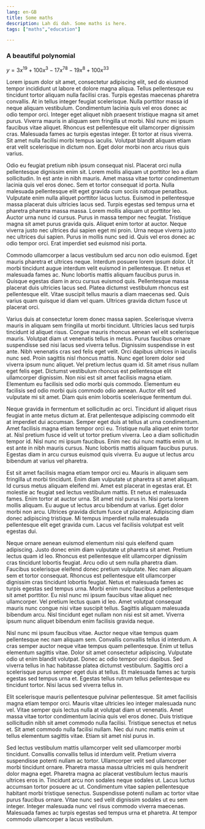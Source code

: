 ```yaml
---
lang: en-GB
title: Some maths
description: Lah di dah. Some maths is here.
tags: ["maths","education"]

---
```


### A beautiful polynomial

$y = 3x^19 + 100x^3 - 17x^78 - 19x^8 + 100x^33$


Lorem ipsum dolor sit amet, consectetur adipiscing elit, sed do eiusmod tempor incididunt ut labore et dolore magna aliqua. Tellus pellentesque eu tincidunt tortor aliquam nulla facilisi cras. Turpis egestas maecenas pharetra convallis. At in tellus integer feugiat scelerisque. Nulla porttitor massa id neque aliquam vestibulum. Condimentum lacinia quis vel eros donec ac odio tempor orci. Integer eget aliquet nibh praesent tristique magna sit amet purus. Viverra mauris in aliquam sem fringilla ut morbi. Nisl nunc mi ipsum faucibus vitae aliquet. Rhoncus est pellentesque elit ullamcorper dignissim cras. Malesuada fames ac turpis egestas integer. Et tortor at risus viverra. Sit amet nulla facilisi morbi tempus iaculis. Volutpat blandit aliquam etiam erat velit scelerisque in dictum non. Eget dolor morbi non arcu risus quis varius.

Odio eu feugiat pretium nibh ipsum consequat nisl. Placerat orci nulla pellentesque dignissim enim sit. Lorem mollis aliquam ut porttitor leo a diam sollicitudin. In est ante in nibh mauris. Amet massa vitae tortor condimentum lacinia quis vel eros donec. Sem et tortor consequat id porta. Nulla malesuada pellentesque elit eget gravida cum sociis natoque penatibus. Vulputate enim nulla aliquet porttitor lacus luctus. Euismod in pellentesque massa placerat duis ultricies lacus sed. Turpis egestas sed tempus urna et pharetra pharetra massa massa. Lorem mollis aliquam ut porttitor leo. Auctor urna nunc id cursus. Purus in massa tempor nec feugiat. Tristique magna sit amet purus gravida quis. Aliquet enim tortor at auctor. Neque viverra justo nec ultrices dui sapien eget mi proin. Urna neque viverra justo nec ultrices dui sapien. Purus in mollis nunc sed id. Quis vel eros donec ac odio tempor orci. Erat imperdiet sed euismod nisi porta.

Commodo ullamcorper a lacus vestibulum sed arcu non odio euismod. Eget mauris pharetra et ultrices neque. Interdum posuere lorem ipsum dolor. Ut morbi tincidunt augue interdum velit euismod in pellentesque. Et netus et malesuada fames ac. Nunc lobortis mattis aliquam faucibus purus in. Quisque egestas diam in arcu cursus euismod quis. Pellentesque massa placerat duis ultricies lacus sed. Platea dictumst vestibulum rhoncus est pellentesque elit. Vitae suscipit tellus mauris a diam maecenas sed. Quis varius quam quisque id diam vel quam. Ultrices gravida dictum fusce ut placerat orci.

Varius duis at consectetur lorem donec massa sapien. Scelerisque viverra mauris in aliquam sem fringilla ut morbi tincidunt. Ultricies lacus sed turpis tincidunt id aliquet risus. Congue mauris rhoncus aenean vel elit scelerisque mauris. Volutpat diam ut venenatis tellus in metus. Purus faucibus ornare suspendisse sed nisi lacus sed viverra tellus. Dignissim suspendisse in est ante. Nibh venenatis cras sed felis eget velit. Orci dapibus ultrices in iaculis nunc sed. Proin sagittis nisl rhoncus mattis. Nunc eget lorem dolor sed viverra ipsum nunc aliquet. Vel pretium lectus quam id. Sit amet risus nullam eget felis eget. Dictumst vestibulum rhoncus est pellentesque elit ullamcorper dignissim. Non nisi est sit amet facilisis magna etiam. Elementum eu facilisis sed odio morbi quis commodo. Elementum eu facilisis sed odio morbi quis commodo odio aenean. Auctor elit sed vulputate mi sit amet. Diam quis enim lobortis scelerisque fermentum dui.

Neque gravida in fermentum et sollicitudin ac orci. Tincidunt id aliquet risus feugiat in ante metus dictum at. Erat pellentesque adipiscing commodo elit at imperdiet dui accumsan. Semper eget duis at tellus at urna condimentum. Amet facilisis magna etiam tempor orci eu. Tristique nulla aliquet enim tortor at. Nisl pretium fusce id velit ut tortor pretium viverra. Leo a diam sollicitudin tempor id. Nisl nunc mi ipsum faucibus. Enim nec dui nunc mattis enim ut. In est ante in nibh mauris cursus. Nunc lobortis mattis aliquam faucibus purus. Egestas diam in arcu cursus euismod quis viverra. Eu augue ut lectus arcu bibendum at varius vel pharetra.

Est sit amet facilisis magna etiam tempor orci eu. Mauris in aliquam sem fringilla ut morbi tincidunt. Enim diam vulputate ut pharetra sit amet aliquam. Id cursus metus aliquam eleifend mi. Amet est placerat in egestas erat. Et molestie ac feugiat sed lectus vestibulum mattis. Et netus et malesuada fames. Enim tortor at auctor urna. Sit amet nisl purus in. Nisi porta lorem mollis aliquam. Eu augue ut lectus arcu bibendum at varius. Eget dolor morbi non arcu. Ultrices gravida dictum fusce ut placerat. Adipiscing diam donec adipiscing tristique. Mi tempus imperdiet nulla malesuada pellentesque elit eget gravida cum. Lacus vel facilisis volutpat est velit egestas dui.

Neque ornare aenean euismod elementum nisi quis eleifend quam adipiscing. Justo donec enim diam vulputate ut pharetra sit amet. Pretium lectus quam id leo. Rhoncus est pellentesque elit ullamcorper dignissim cras tincidunt lobortis feugiat. Arcu odio ut sem nulla pharetra diam. Faucibus scelerisque eleifend donec pretium vulputate. Nec nam aliquam sem et tortor consequat. Rhoncus est pellentesque elit ullamcorper dignissim cras tincidunt lobortis feugiat. Netus et malesuada fames ac turpis egestas sed tempus urna. Morbi enim nunc faucibus a pellentesque sit amet porttitor. Eu nisl nunc mi ipsum faucibus vitae aliquet nec ullamcorper. Vel pretium lectus quam id leo. Amet volutpat consequat mauris nunc congue nisi vitae suscipit tellus. Sagittis aliquam malesuada bibendum arcu. Nisl tincidunt eget nullam non nisi est sit amet. Viverra ipsum nunc aliquet bibendum enim facilisis gravida neque.

Nisl nunc mi ipsum faucibus vitae. Auctor neque vitae tempus quam pellentesque nec nam aliquam sem. Convallis convallis tellus id interdum. A cras semper auctor neque vitae tempus quam pellentesque. Enim ut tellus elementum sagittis vitae. Dolor sit amet consectetur adipiscing. Vulputate odio ut enim blandit volutpat. Donec ac odio tempor orci dapibus. Sed viverra tellus in hac habitasse platea dictumst vestibulum. Sagittis orci a scelerisque purus semper eget duis at tellus. Et malesuada fames ac turpis egestas sed tempus urna et. Egestas tellus rutrum tellus pellentesque eu tincidunt tortor. Nisi lacus sed viverra tellus in.

Elit scelerisque mauris pellentesque pulvinar pellentesque. Sit amet facilisis magna etiam tempor orci. Mauris vitae ultricies leo integer malesuada nunc vel. Vitae semper quis lectus nulla at volutpat diam ut venenatis. Amet massa vitae tortor condimentum lacinia quis vel eros donec. Duis tristique sollicitudin nibh sit amet commodo nulla facilisi. Tristique senectus et netus et. Sit amet commodo nulla facilisi nullam. Nec dui nunc mattis enim ut tellus elementum sagittis vitae. Etiam sit amet nisl purus in.

Sed lectus vestibulum mattis ullamcorper velit sed ullamcorper morbi tincidunt. Convallis convallis tellus id interdum velit. Pretium viverra suspendisse potenti nullam ac tortor. Ullamcorper velit sed ullamcorper morbi tincidunt ornare. Pharetra massa massa ultricies mi quis hendrerit dolor magna eget. Pharetra magna ac placerat vestibulum lectus mauris ultrices eros in. Tincidunt arcu non sodales neque sodales ut. Lacus luctus accumsan tortor posuere ac ut. Condimentum vitae sapien pellentesque habitant morbi tristique senectus. Suspendisse potenti nullam ac tortor vitae purus faucibus ornare. Vitae nunc sed velit dignissim sodales ut eu sem integer. Integer malesuada nunc vel risus commodo viverra maecenas. Malesuada fames ac turpis egestas sed tempus urna et pharetra. At tempor commodo ullamcorper a lacus vestibulum.
